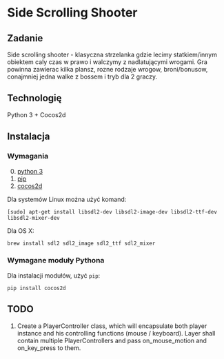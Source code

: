 # Side Scrolling Shooter

## Zadanie

Side scrolling shooter - klasyczna strzelanka gdzie lecimy statkiem/innym obiektem caly czas w prawo i walczymy z nadlatującymi wrogami. Gra powinna zawierac kilka plansz, rozne rodzaje wrogow, broni/bonusow, conajmniej jedna walke z bossem i tryb dla 2 graczy.

## Technologię

Python 3 + Cocos2d

## Instalacja

### Wymagania

0. [python 3](https://www.python.org/)
1. [pip](https://pip.pypa.io/en/latest/installing.html)
2. [cocos2d](https://github.com/los-cocos/cocos)

Dla systemów Linux można użyć komand:

    [sudo] apt-get install libsdl2-dev libsdl2-image-dev libsdl2-ttf-dev libsdl2-mixer-dev

Dla OS X:

    brew install sdl2 sdl2_image sdl2_ttf sdl2_mixer

### Wymagane moduły Pythona

Dla instalacji modułów, użyć `pip`:

    pip install cocos2d

## TODO

1. Create a PlayerController class, which will encapsulate both player instance and his controlling functions (mouse / keyboard). Layer shall contain multiple PlayerControllers and pass on_mouse_motion and on_key_press to them.
